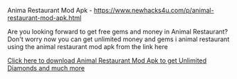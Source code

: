 Anima Restaurant Mod Apk - https://www.newhacks4u.com/p/animal-restaurant-mod-apk.html

Are you looking forward to get free gems and money in Animal Restaurant? Don't worry now you can get unlimited money and gems i animal restaurant using the animal restaurant mod apk from the link here

[Click here to download Animal Restaurant Mod Apk to get Unlimited Diamonds and much more](https://www.newhacks4u.com/p/animal-restaurant-mod-apk.html)

